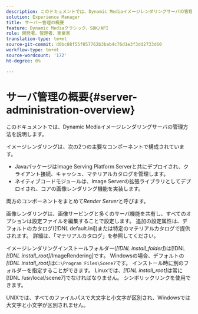 ```yaml
---
description: このドキュメントでは、Dynamic Mediaイメージレンダリングサーバの管理方法を説明します。
solution: Experience Manager
title: サーバー管理の概要
feature: Dynamic Mediaクラシック，SDK/API
role: 開発者、管理者、実業家
translation-type: tm+mt
source-git-commit: d0bc88f55f857762b3bab4c76d1e3f3dd2733d60
workflow-type: tm+mt
source-wordcount: '172'
ht-degree: 0%

---
```



# サーバ管理の概要{#server-administration-overview}

このドキュメントでは、Dynamic Mediaイメージレンダリングサーバの管理方法を説明します。

イメージレンダリングは、次の2つの主要なコンポーネントで構成されています。

* JavaパッケージはImage Serving Platform Serverと共にデプロイされ、クライアント接続、キャッシュ、マテリアルカタログを管理します。
* ネイティブコードモジュールは、Image Serverの拡張ライブラリとしてデプロイされ、コアの画像レンダリング機能を実装します。

両方のコンポーネントをまとめて&#x200B;*Render Server*&#x200B;と呼びます。

画像レンダリングは、画像サービングと多くのサーバ機能を共有し、すべてのオプションは設定ファイルを編集することで設定します。 追加の設定属性は、デフォルトのカタログ([!DNL default.ini])または特定のマテリアルカタログで提供されます。 詳細は、「マテリアルカタログ」を参照してください。

イメージレンダリングインストールフォルダー(*[!DNL install_folder]*)は[!DNL *[!DNL install_root]*/ImageRendering]です。 Windowsの場合、デフォルトの&#x200B;*[!DNL install_root]*&#x200B;は`C:\Program Files\Scene7`です。 インストール時に別のフォルダーを指定することができます。 Linuxでは、*[!DNL install_root]*&#x200B;は常に[!DNL /usr/local/scene7]でなければなりません。 シンボリックリンクを使用できます。

UNIXでは、すべてのファイルパスで大文字と小文字が区別され、Windowsでは大文字と小文字が区別されません。
